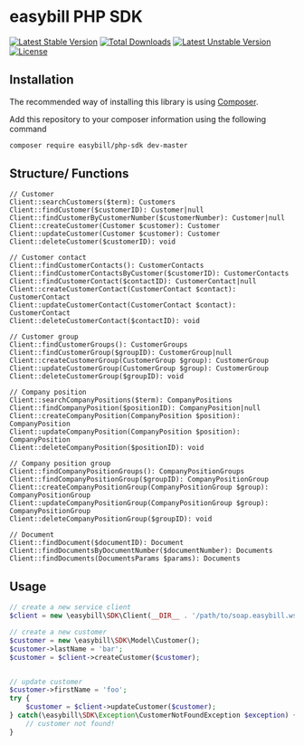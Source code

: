 easybill PHP SDK
================

[![Latest Stable Version](https://poser.pugx.org/easybill/php-sdk/v/stable.png)](https://packagist.org/packages/easybill/php-sdk) [![Total Downloads](https://poser.pugx.org/easybill/php-sdk/downloads.png)](https://packagist.org/packages/easybill/php-sdk) [![Latest Unstable Version](https://poser.pugx.org/easybill/php-sdk/v/unstable.png)](https://packagist.org/packages/easybill/php-sdk) [![License](https://poser.pugx.org/easybill/php-sdk/license.png)](https://packagist.org/packages/easybill/php-sdk)

## Installation
The recommended way of installing this library is using [Composer](http://getcomposer.org/). 

Add this repository to your composer information using the following command

```bash
composer require easybill/php-sdk dev-master
```

## Structure/ Functions

```
// Customer
Client::searchCustomers($term): Customers
Client::findCustomer($customerID): Customer|null
Client::findCustomerByCustomerNumber($customerNumber): Customer|null
Client::createCustomer(Customer $customer): Customer
Client::updateCustomer(Customer $customer): Customer
Client::deleteCustomer($customerID): void

// Customer contact
Client::findCustomerContacts(): CustomerContacts
Client::findCustomerContactsByCustomer($customerID): CustomerContacts
Client::findCustomerContact($contactID): CustomerContact|null
Client::createCustomerContact(CustomerContact $contact): CustomerContact
Client::updateCustomerContact(CustomerContact $contact): CustomerContact
Client::deleteCustomerContact($contactID): void

// Customer group
Client::findCustomerGroups(): CustomerGroups
Client::findCustomerGroup($groupID): CustomerGroup|null
Client::createCustomerGroup(CustomerGroup $group): CustomerGroup
Client::updateCustomerGroup(CustomerGroup $group): CustomerGroup
Client::deleteCustomerGroup($groupID): void

// Company position
Client::searchCompanyPositions($term): CompanyPositions
Client::findCompanyPosition($positionID): CompanyPosition|null
Client::createCompanyPosition(CompanyPosition $position): CompanyPosition
Client::updateCompanyPosition(CompanyPosition $position): CompanyPosition
Client::deleteCompanyPosition($positionID): void

// Company position group
Client::findCompanyPositionGroups(): CompanyPositionGroups
Client::findCompanyPositionGroup($groupID): CompanyPositionGroup
Client::createCompanyPositionGroup(CompanyPositionGroup $group): CompanyPositionGroup
Client::updateCompanyPositionGroup(CompanyPositionGroup $group): CompanyPositionGroup
Client::deleteCompanyPositionGroup($groupID): void

// Document
Client::findDocument($documentID): Document
Client::findDocumentsByDocumentNumber($documentNumber): Documents
Client::findDocuments(DocumentsParams $params): Documents
```

## Usage

```php
// create a new service client
$client = new \easybill\SDK\Client(__DIR__ . '/path/to/soap.easybill.wsdl', 'your api secret key');

// create a new customer
$customer = new \easybill\SDK\Model\Customer();
$customer->lastName = 'bar';
$customer = $client->createCustomer($customer);


// update customer
$customer->firstName = 'foo';
try {
    $customer = $client->updateCustomer($customer);
} catch(\easybill\SDK\Exception\CustomerNotFoundException $exception) {
    // customer not found!
}

```